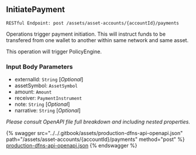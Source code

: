 
## InitiatePayment
`RESTful Endpoint: post /assets/asset-accounts/{accountId}/payments`

Operations trigger payment initiation. This will instruct funds to be transfered from one wallet to another within same network and same asset.

This operation will trigger PolicyEngine.

### Input Body Parameters
* externalId: `String` [_Optional_] 
* assetSymbol: `AssetSymbol` 
* amount: `Amount` 
* receiver: `PaymentInstrument` 
* note: `String` [_Optional_] 
* narrative: `String` [_Optional_] 

_Please consult OpenAPI file full breakdown and including nested properties._


{% swagger src="../../.gitbook/assets/production-dfns-api-openapi.json" path="/assets/asset-accounts/{accountId}/payments" method="post" %}
[production-dfns-api-openapi.json](../../.gitbook/assets/production-dfns-api-openapi.json)
{% endswagger %}
